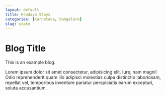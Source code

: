 ```yaml
---
layout: default
title: Hrudaya Stays
categories: [Karnataka, bangalore]
slug: state
---
```



# Blog Title

This is an example blog.

Lorem ipsum dolor sit amet consectetur, adipisicing elit. Iure, nam magni! Odio reprehenderit quam illo adipisci molestias culpa distinctio laboriosam, repellat vel, temporibus inventore pariatur perspiciatis earum excepturi, soluta accusantium.